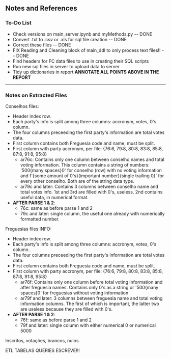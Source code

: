 ## Notes and References

### To-Do List
- Check versions on main_server.ipynb and myMethods.py -- DONE
- Convert .txt to .csv or .xls for sql file creation -- DONE
- Correct these files -- DONE
- FIX Reading and Cleaning block of main_ddl to only process text files!! -- DONE
- Find headers for FC data files to use in creating their SQL scripts
- Run new sql files in server to upload data to server
- Tidy up dictionaries in report
**ANNOTATE ALL POINTS ABOVE IN THE REPORT**
---

### Notes on Extracted Files
Conselhos files:
- Header index row.
- Each party's info is split among three columns: accronym, votes, 0's column.
- The four columns preceeding the first party's information are total votes data.
- First column contains both Freguesia code and name, must be split.
- First column with party accronym, per file: {76:6, 79:8, 80:8, 83:8, 85:8, 87:8, 91:8, 95:8}
  - ar76c: Contains only one column between conselho names and total voting information. This column contains a string of numbers: '500{many spaces}0' for conselho (row) with no voting information and f'{some amount of 0's}{important number}{single trailing 0}' for every other conselho. Both are of the string data type.
  - ar79c and later: Contains 3 columns between conselho name and total votes info. 1st and 3rd are filled with 0's, useless. 2nd contains useful data, in numerical format.
- **AFTER PARSE 1 & 2**:
  - 76c: same as before parse 1 and 2
  - 79c and later: single column, the useful one already with numerically formatted number.

Freguesias files INFO:
- Header index row.
- Each party's info is split among three columns: accronym, votes, 0's column.
- The four columns preceeding the first party's information are total votes data.
- First column contains both Freguesia code and name, must be split.
- First column with party accronym, per file: {76:6, 79:8, 80:8, 83:8, 85:8, 87:8, 91:8, 95:8}
  - ar76f: Contains only one column before total voting information and after freguesia names. Contains only 0's as a string or '500{many spaces}0' for freguesias without voting information 
  - ar79f and later: 3 columns between freguesia name and total voting information columns. The first of which is important, the latter two are useless because they are filled with 0's.
- **AFTER PARSE 1 & 2**:
  - 76f: same as before parse 1 and 2
  - 79f and later: single column with either numerical 0 or numerical 5000

Inscritos, votações, brancos, nulos.

ETL TABELAS QUERIES ESCREVE!!!